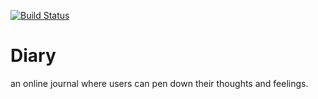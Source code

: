 [![Build Status](https://travis-ci.org/C3real-kill3r/Diary.svg?branch=master)](https://travis-ci.org/C3real-kill3r/Diary)
# Diary

an online journal where users can pen down their thoughts and feelings.
